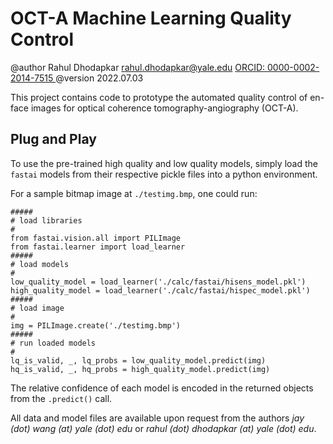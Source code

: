 # OCT-A Machine Learning Quality Control

@author Rahul Dhodapkar <rahul.dhodapkar@yale.edu> [ORCID: 0000-0002-2014-7515
](https://orcid.org/0000-0002-2014-7515)
@version 2022.07.03

This project contains code to prototype the automated quality control of 
en-face images for optical coherence tomography-angiography (OCT-A).

## Plug and Play
To use the pre-trained high quality and low quality models, simply load the `fastai` models
from their respective pickle files into a python environment.

For a sample bitmap image at `./testimg.bmp`, one could run:

    #####
    # load libraries
    #
    from fastai.vision.all import PILImage
    from fastai.learner import load_learner
    #####
    # load models
    #
    low_quality_model = load_learner('./calc/fastai/hisens_model.pkl')
    high_quality_model = load_learner('./calc/fastai/hispec_model.pkl')
    #####
    # load image
    #
    img = PILImage.create('./testimg.bmp')
    #####
    # run loaded models
    #
    lq_is_valid, _, lq_probs = low_quality_model.predict(img)
    hq_is_valid, _, hq_probs = high_quality_model.predict(img)

The relative confidence of each model is encoded in the returned objects from the `.predict()` call.

All data and model files are available upon request from the authors *jay (dot) wang (at) yale (dot) edu* or *rahul (dot) dhodapkar (at) yale (dot) edu*.
